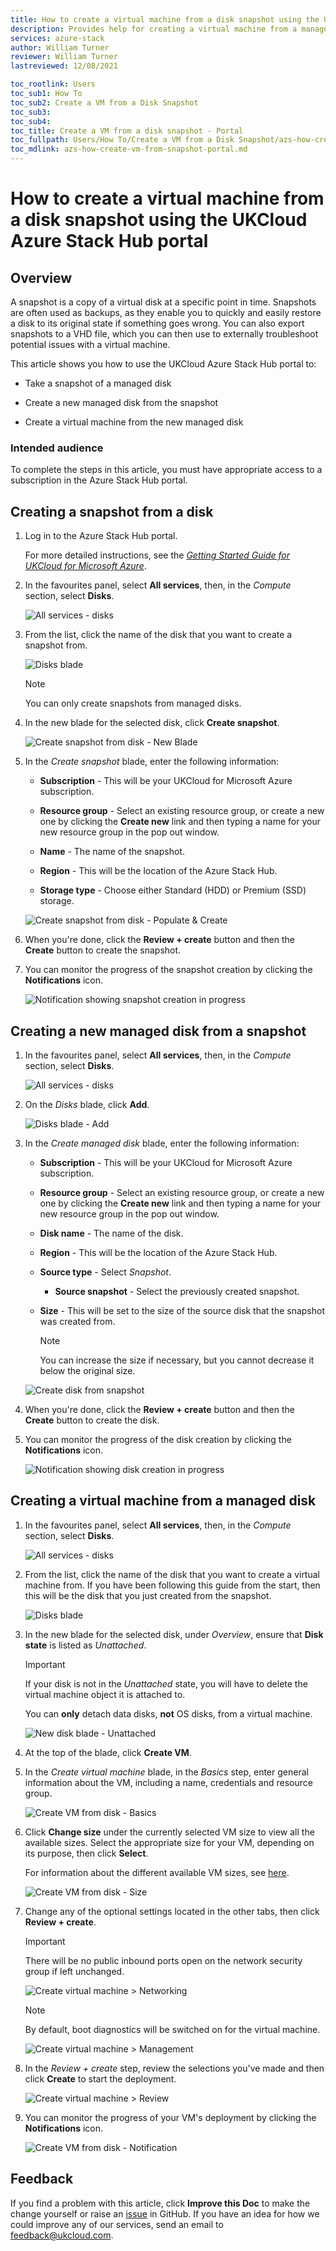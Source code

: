 ```yaml
---
title: How to create a virtual machine from a disk snapshot using the UKCloud Azure Stack Hub portal
description: Provides help for creating a virtual machine from a managed disk snapshot using the portal on UKCloud for Microsoft Azure
services: azure-stack
author: William Turner
reviewer: William Turner
lastreviewed: 12/08/2021

toc_rootlink: Users
toc_sub1: How To
toc_sub2: Create a VM from a Disk Snapshot
toc_sub3:
toc_sub4:
toc_title: Create a VM from a disk snapshot - Portal
toc_fullpath: Users/How To/Create a VM from a Disk Snapshot/azs-how-create-vm-from-snapshot-portal.md
toc_mdlink: azs-how-create-vm-from-snapshot-portal.md
---
```


# How to create a virtual machine from a disk snapshot using the UKCloud Azure Stack Hub portal

## Overview

A snapshot is a copy of a virtual disk at a specific point in time. Snapshots are often used as backups, as they enable you to quickly and easily restore a disk to its original state if something goes wrong. You can also export snapshots to a VHD file, which you can then use to externally troubleshoot potential issues with a virtual machine.

This article shows you how to use the UKCloud Azure Stack Hub portal to:

* Take a snapshot of a managed disk

* Create a new managed disk from the snapshot

* Create a virtual machine from the new managed disk

### Intended audience

To complete the steps in this article, you must have appropriate access to a subscription in the Azure Stack Hub portal.

## Creating a snapshot from a disk

1. Log in to the Azure Stack Hub portal.

    For more detailed instructions, see the [*Getting Started Guide for UKCloud for Microsoft Azure*](azs-gs.md).

2. In the favourites panel, select **All services**, then, in the *Compute* section, select **Disks**.

    ![All services - disks](images/azs-browser-allservices-disks.png)

3. From the list, click the name of the disk that you want to create a snapshot from.

    ![Disks blade](images/azs-browser-disks-list.png)

    > [!NOTE]
    > You can only create snapshots from managed disks.

4. In the new blade for the selected disk, click **Create snapshot**.

    ![Create snapshot from disk - New Blade](images/azs-create-snapshot-disk.png)

5. In the *Create snapshot* blade, enter the following information:

    - **Subscription** - This will be your UKCloud for Microsoft Azure subscription.

    - **Resource group** - Select an existing resource group, or create a new one by clicking the **Create new** link and then typing a name for your new resource group in the pop out window.

    - **Name** - The name of the snapshot.

    - **Region** - This will be the location of the Azure Stack Hub.

    - **Storage type** - Choose either Standard (HDD) or Premium (SSD) storage.

    ![Create snapshot from disk - Populate & Create](images/azs-browser-create-snapshot.png)

6. When you're done, click the **Review + create** button and then the **Create** button to create the snapshot.

7. You can monitor the progress of the snapshot creation by clicking the **Notifications** icon.

    ![Notification showing snapshot creation in progress](images/azs-browser-create-snapshot-progress.png)

## Creating a new managed disk from a snapshot

1. In the favourites panel, select **All services**, then, in the *Compute* section, select **Disks**.

    ![All services - disks](images/azs-browser-allservices-disks.png)

2. On the *Disks* blade, click **Add**.

    ![Disks blade - Add](images/azs-browser-disks-list-add.png)

3. In the *Create managed disk* blade, enter the following information:

    - **Subscription** - This will be your UKCloud for Microsoft Azure subscription.

    - **Resource group** - Select an existing resource group, or create a new one by clicking the **Create new** link and then typing a name for your new resource group in the pop out window.

    - **Disk name** - The name of the disk.

    - **Region** - This will be the location of the Azure Stack Hub.

    - **Source type** - Select *Snapshot*.

        - **Source snapshot** - Select the previously created snapshot.

    - **Size** - This will be set to the size of the source disk that the snapshot was created from.

        > [!NOTE]
        > You can increase the size if necessary, but you cannot decrease it below the original size.

    ![Create disk from snapshot](images/azs-browser-create-disk-from-snapshot.png)

4. When you're done, click the **Review + create** button and then the **Create** button to create the disk.

5. You can monitor the progress of the disk creation by clicking the **Notifications** icon.

    ![Notification showing disk creation in progress](images/azs-browser-create-disk-from-snapshot-progress.png)

## Creating a virtual machine from a managed disk

1. In the favourites panel, select **All services**, then, in the *Compute* section, select **Disks**.

    ![All services - disks](images/azs-browser-allservices-disks.png)

2. From the list, click the name of the disk that you want to create a virtual machine from. If you have been following this guide from the start, then this will be the disk that you just created from the snapshot.

    ![Disks blade](images/azs-browser-disks-list-new.png)

3. In the new blade for the selected disk, under *Overview*, ensure that **Disk state** is listed as *Unattached*.

    > [!IMPORTANT]
    > If your disk is not in the *Unattached* state, you will have to delete the virtual machine object it is attached to.
    >
    > You can **only** detach data disks, **not** OS disks, from a virtual machine.

    ![New disk blade - Unattached](images/azs-browser-disk-unattached.png)

4. At the top of the blade, click **Create VM**.

5. In the *Create virtual machine* blade, in the *Basics* step, enter general information about the VM, including a name, credentials and resource group.

    ![Create VM from disk - Basics](images/azs-browser-disk-vm-basics.png)

6. Click **Change size** under the currently selected VM size to view all the available sizes. Select the appropriate size for your VM, depending on its purpose, then click **Select**.

    For information about the different available VM sizes, see [here](https://docs.microsoft.com/en-gb/azure/azure-stack/user/azure-stack-vm-sizes).

    ![Create VM from disk - Size](images/azs-browser-disk-vm-size.png)

7. Change any of the optional settings located in the other tabs, then click **Review + create**.

    > [!IMPORTANT]
    > There will be no public inbound ports open on the network security group if left unchanged.

    ![Create virtual machine > Networking](images/azs-browser-disk-vm-networking.png)

    > [!NOTE]
    > By default, boot diagnostics will be switched on for the virtual machine.

    ![Create virtual machine > Management](images/azs-browser-disk-vm-management.png)

8.  In the *Review + create* step, review the selections you've made and then click **Create** to start the deployment.

    ![Create virtual machine > Review](images/azs-browser-disk-vm-review.png)

9.  You can monitor the progress of your VM's deployment by clicking the **Notifications** icon.

    ![Create VM from disk - Notification](images/azs-browser-disk-vm-notification.png)

## Feedback

If you find a problem with this article, click **Improve this Doc** to make the change yourself or raise an [issue](https://github.com/UKCloud/documentation/issues) in GitHub. If you have an idea for how we could improve any of our services, send an email to <feedback@ukcloud.com>.

